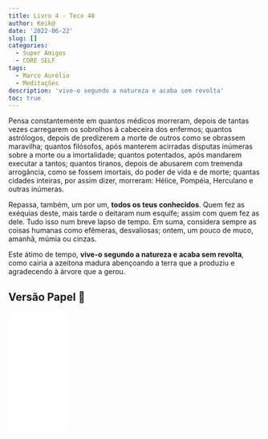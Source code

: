 ```yaml
---
title: Livro 4 - Teco 48
author: Keik@
date: '2022-06-22'
slug: []
categories:
  - Super Amigos
  - CORE SELF
tags:
  - Marco Aurélio
  - Meditações
description: 'vive-o segundo a natureza e acaba sem revolta'
toc: true
---
```


Pensa constantemente em quantos médicos morreram, depois de tantas vezes carregarem os sobrolhos à cabeceira dos enfermos; quantos astrólogos, depois de predizerem a morte de outros como se obrassem maravilha; quantos filósofos, após manterem acirradas disputas inúmeras sobre a morte ou a imortalidade; quantos potentados, após mandarem executar a tantos; quantos tiranos, depois de abusarem com tremenda arrogância, como se fossem imortais, do poder de vida e de morte; quantas cidades inteiras, por assim dizer, morreram: Hélice, Pompéia, Herculano e outras inúmeras. 

Repassa, também, um por um, **todos os teus conhecidos**. Quem fez as exéquias deste, mais tarde o deitaram num esquife; assim com quem fez as dele. Tudo isso num breve lapso de tempo. Em suma, considera sempre as coisas humanas como efêmeras, desvaliosas; ontem, um pouco de muco, amanhã, múmia ou cinzas. 

Este átimo de tempo, **vive-o segundo a natureza e acaba sem revolta**, como cairia a azeitona madura abençoando a terra que a produziu e agradecendo à árvore que a gerou.

## Versão Papel :book:
<iframe style="width:120px;height:240px;" marginwidth="0" marginheight="0" scrolling="no" frameborder="0" src="//ws-na.amazon-adsystem.com/widgets/q?ServiceVersion=20070822&OneJS=1&Operation=GetAdHtml&MarketPlace=BR&source=ss&ref=as_ss_li_til&ad_type=product_link&tracking_id=mundodekeika-20&language=pt_BR&marketplace=amazon&region=BR&placement=B092FVY4BB&asins=B092FVY4BB&linkId=37c5ec14221f61f811029aa88b520891&show_border=true&link_opens_in_new_window=true"></iframe>